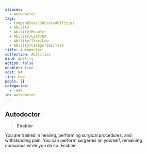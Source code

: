 ```yaml
---
aliases:
  - Autodoctor
tags:
  - Compendium/CSRD/en/Abilities
  - Ability
  - Ability/Enabler
  - Ability/Cost/NA
  - Ability/Tier/Low
  - Ability/Categories/Task
title: Autodoctor
collection: Abilities
kind: Ability
action: false
enabler: true
cost: NA
tier: Low
pools: []
categories:
  - Task
id: Autodoctor
---
```

## Autodoctor  
  
>**Enabler**
  
  
  
You are trained in healing, performing surgical procedures, and withstanding pain. You can perform surgeries on yourself, remaining conscious while you do so. Enabler.
